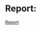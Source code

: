 # Report:
<!-- Link to report -->
[Report](https://docs.google.com/document/d/1_MHXg0D9LXmSrxtOTKKcHcVyk_1x1iFRm9Qbow-DLyI/edit?usp=sharing)
